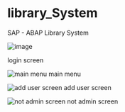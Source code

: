 # library_System
SAP - ABAP Library System


![image](https://github.com/cBerat/library_System/assets/133861808/ccdc3068-9432-4998-8820-6ca135ce7008)

login screen

![main menu](https://github.com/cBerat/library_System/assets/133861808/de73ba89-0e55-419f-9c43-19918be6df68)
main menu

![add user screen](https://github.com/cBerat/library_System/assets/133861808/60964f4f-d7eb-40d6-abc3-764cd4244ac0)
add user screen

![not admin screen](https://github.com/cBerat/library_System/assets/133861808/5e1c7c99-4f0b-41b8-baf6-73eb0c15ec5c)
not admin screen
